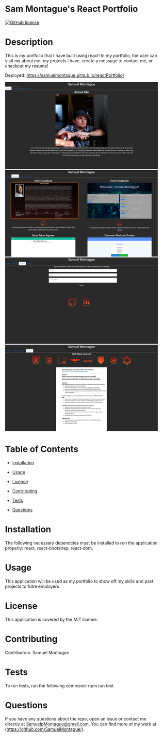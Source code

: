 # Sam Montague's React Portfolio
[![GitHub license](https://img.shields.io/badge/license-MIT-blue.svg)](https://github.com/SamuelMontague/reactPortfolio)
  
# Description

This is my portfolio that I have built using react! In my portfolio, the user can visit my about me, my projects I have, create a message to contact me, or checkout my resume!

Deployed: https://samuelmontague.github.io/reactPortfolio/

![screenshot](src/assets/images/aboutmereact2.png) 
![screenshot](src/assets/images/projectsreact.PNG) 
![screenshot](src/assets/images/contactreact.PNG) 
![screenshot](src/assets/images/resumereact.PNG) 

    
# Table of Contents

* [Installation](#installation)
    
* [Usage](#usage)

* [License](#license)

* [Contributing](#contributing)

* [Tests](#tests)

* [Questions](#questions)
    
# Installation

The following necessary dependcies must be installed to run the application properly: react, react-bootstrap, react-dom.

# Usage

This application will be used as my portfolio to show off my skills and past projects to futre employers. 

# License

This application is covered by the MIT license.
    
# Contributing

Contributors: Samuel Montague

# Tests

To run tests, run the following command: npm run test.
    
# Questions

If you have any questions about the repo, open an issue or contact me directly at SamuelpMontague@gmail.com. You can find more of my work at (https://github.com/SamuelMontague/).